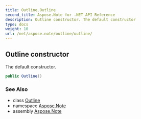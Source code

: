 ```yaml
---
title: Outline.Outline
second_title: Aspose.Note for .NET API Reference
description: Outline constructor. The default constructor
type: docs
weight: 10
url: /net/aspose.note/outline/outline/
---
```

## Outline constructor

The default constructor.

```csharp
public Outline()
```

### See Also

* class [Outline](../)
* namespace [Aspose.Note](../../outline/)
* assembly [Aspose.Note](../../../)


